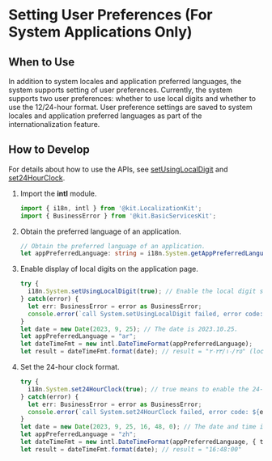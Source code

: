 # Setting User Preferences (For System Applications Only)

## When to Use

In addition to system locales and application preferred languages, the system supports setting of user preferences. Currently, the system supports two user preferences: whether to use local digits and whether to use the 12/24-hour format. User preference settings are saved to system locales and application preferred languages as part of the internationalization feature.

## How to Develop

For details about how to use the APIs, see [setUsingLocalDigit](../reference/apis-localization-kit/js-apis-i18n-sys.md#setusinglocaldigit9) and [set24HourClock](../reference/apis-localization-kit/js-apis-i18n-sys.md#set24hourclock9).


1. Import the **intl** module.
   ```ts
   import { i18n, intl } from '@kit.LocalizationKit';
   import { BusinessError } from '@kit.BasicServicesKit';
   ```

2. Obtain the preferred language of an application.
   ```ts
   // Obtain the preferred language of an application.
   let appPreferredLanguage: string = i18n.System.getAppPreferredLanguage();
   ```

3. Enable display of local digits on the application page.
   ```ts
   try {  
     i18n.System.setUsingLocalDigit(true); // Enable the local digit switch.
   } catch(error) {
     let err: BusinessError = error as BusinessError;
     console.error(`call System.setUsingLocalDigit failed, error code: ${err.code}, message: ${err.message}.`);
   }
   let date = new Date(2023, 9, 25); // The date is 2023.10.25.
   let appPreferredLanguage = "ar";
   let dateTimeFmt = new intl.DateTimeFormat(appPreferredLanguage);
   let result = dateTimeFmt.format(date); // result = "٢٠٢٣/١٠/٢٥" (local Arabic digits)
   ```

4. Set the 24-hour clock format.
   ```ts
   try {  
     i18n.System.set24HourClock(true); // true means to enable the 24-hour clock, and false means to enable the 12-hour clock.
   } catch(error) {
     let err: BusinessError = error as BusinessError;
     console.error(`call System.set24HourClock failed, error code: ${err.code}, message: ${err.message}.`);
   }
   let date = new Date(2023, 9, 25, 16, 48, 0); // The date and time is 2023.10.25 16:48:00.
   let appPreferredLanguage = "zh";
   let dateTimeFmt = new intl.DateTimeFormat(appPreferredLanguage, { timeStyle: "medium" });
   let result = dateTimeFmt.format(date); // result = "16:48:00"
   ```

